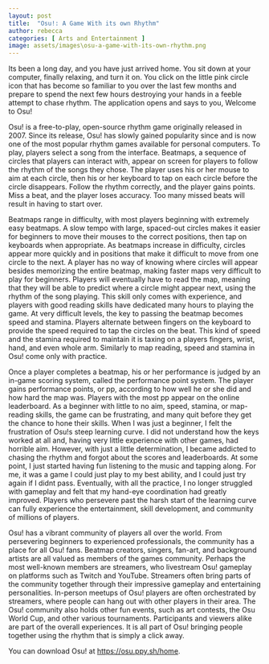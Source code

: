 ```yaml
---
layout: post
title:  "Osu!: A Game With its own Rhythm"
author: rebecca
categories: [ Arts and Entertainment ]
image: assets/images\osu-a-game-with-its-own-rhythm.png
---
```


Its been a long day, and you have just arrived home. You sit down at your computer, finally relaxing, and turn it on. You click on the little pink circle icon that has become so familiar to you over the last few months and prepare to spend the next few hours destroying your hands in a feeble attempt to chase rhythm. The application opens and says to you, Welcome to Osu!

Osu! is a free-to-play, open-source rhythm game originally released in 2007. Since its release, Osu! has slowly gained popularity since and is now one of the most popular rhythm games available for personal computers. To play, players select a song from the interface. Beatmaps, a sequence of circles that players can interact with, appear on screen for players to follow the rhythm of the songs they chose. The player uses his or her mouse to aim at each circle, then his or her keyboard to tap on each circle before the circle disappears. Follow the rhythm correctly, and the player gains points. Miss a beat, and the player loses accuracy. Too many missed beats will result in having to start over. 

Beatmaps range in difficulty, with most players beginning with extremely easy beatmaps. A slow tempo with large, spaced-out circles makes it easier for beginners to move their mouses to the correct positions, then tap on keyboards when appropriate. As beatmaps increase in difficulty, circles appear more quickly and in positions that make it difficult to move from one circle to the next. A player has no way of knowing where circles will appear besides memorizing the entire beatmap, making faster maps very difficult to play for beginners. Players will eventually have to read the map, meaning that they will be able to predict where a circle might appear next, using the rhythm of the song playing. This skill only comes with experience, and players with good reading skills have dedicated many hours to playing the game. At very difficult levels, the key to passing the beatmap becomes speed and stamina. Players alternate between fingers on the keyboard to provide the speed required to tap the circles on the beat. This kind of speed and the stamina required to maintain it is taxing on a players fingers, wrist, hand, and even whole arm. Similarly to map reading, speed and stamina in Osu! come only with practice.

 Once a player completes a beatmap, his or her performance is judged by an in-game scoring system, called the performance point system. The player gains performance points, or pp, according to how well he or she did and how hard the map was. Players with the most pp appear on the online leaderboard. As a beginner with little to no aim, speed, stamina, or map-reading skills, the game can be frustrating, and many quit before they get the chance to hone their skills. When I was just a beginner, I felt the frustration of Osu!s steep learning curve. I did not understand how the keys worked at all and, having very little experience with other games, had horrible aim. However, with just a little determination, I became addicted to chasing the rhythm and forgot about the scores and leaderboards. At some point, I just started having fun listening to the music and tapping along. For me, it was a game I could just play to my best ability, and I could just try again if I didnt pass. Eventually, with all the practice, I no longer struggled with gameplay and felt that my hand-eye coordination had greatly improved. Players who persevere past the harsh start of the learning curve can fully experience the entertainment, skill development, and community of millions of players.

Osu! has a vibrant community of players all over the world. From persevering beginners to experienced professionals, the community has a place for all Osu! fans. Beatmap creators, singers, fan-art, and background artists are all valued as members of the games community. Perhaps the most well-known members are streamers, who livestream Osu! gameplay on platforms such as Twitch and YouTube. Streamers often bring parts of the community together through their impressive gameplay and entertaining personalities. In-person meetups of Osu! players are often orchestrated by streamers, where people can hang out with other players in their area. The Osu! community also holds other fun events, such as art contests, the Osu World Cup, and other various tournaments. Participants and viewers alike are part of the overall experiences. It is all part of Osu! bringing people together using the rhythm that is simply a click away.

You can download Osu! at https://osu.ppy.sh/home.


